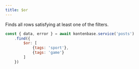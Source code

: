 ```yaml
---
title: $or
---
```


Finds all rows satisfying at least one of the filters.

```javascript
const { data, error } = await kontenbase.service('posts')
    .find({
        $or: [
            {tags: 'sport'},
            {tags: 'game'}
        ]
    })
```